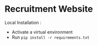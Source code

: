 # Recruitment Website



Local Installation : 
  - Activate a virtual environment
  - Run `pip install -r requirements.txt`
